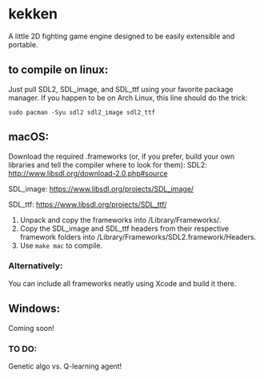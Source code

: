 # kekken 
A little 2D fighting game engine designed to be easily extensible and portable. 

## to compile on linux:
Just pull SDL2, SDL_image, and SDL_ttf using your favorite package manager. If you happen to be on Arch Linux, this line should do the trick:

```sudo pacman -Syu sdl2 sdl2_image sdl2_ttf```

## macOS: 
Download the required .frameworks (or, if you prefer, build your own libraries and tell the compiler where to look for them):
SDL2: http://www.libsdl.org/download-2.0.php#source

SDL_image: https://www.libsdl.org/projects/SDL_image/ 

SDL_ttf: https://www.libsdl.org/projects/SDL_ttf/

1. Unpack and copy the frameworks into /Library/Frameworks/.
2. Copy the SDL_image and SDL_ttf headers from their respective framework folders into /Library/Frameworks/SDL2.framework/Headers. 
3. Use ```make mac``` to compile. 

### Alternatively:
You can include all frameworks neatly using Xcode and build it there. 

## Windows:
Coming soon!

### TO DO: 
Genetic algo vs. Q-learning agent!
